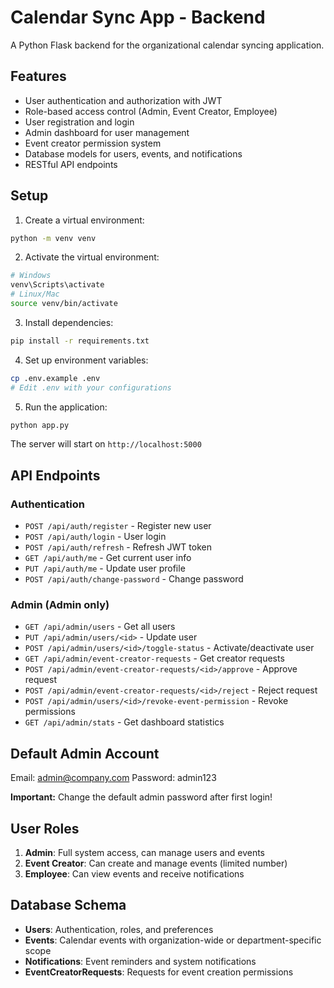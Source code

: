 # Calendar Sync App - Backend

A Python Flask backend for the organizational calendar syncing application.

## Features

- User authentication and authorization with JWT
- Role-based access control (Admin, Event Creator, Employee)
- User registration and login
- Admin dashboard for user management
- Event creator permission system
- Database models for users, events, and notifications
- RESTful API endpoints

## Setup

1. Create a virtual environment:

```bash
python -m venv venv
```

2. Activate the virtual environment:

```bash
# Windows
venv\Scripts\activate
# Linux/Mac
source venv/bin/activate
```

3. Install dependencies:

```bash
pip install -r requirements.txt
```

4. Set up environment variables:

```bash
cp .env.example .env
# Edit .env with your configurations
```

5. Run the application:

```bash
python app.py
```

The server will start on `http://localhost:5000`

## API Endpoints

### Authentication

- `POST /api/auth/register` - Register new user
- `POST /api/auth/login` - User login
- `POST /api/auth/refresh` - Refresh JWT token
- `GET /api/auth/me` - Get current user info
- `PUT /api/auth/me` - Update user profile
- `POST /api/auth/change-password` - Change password

### Admin (Admin only)

- `GET /api/admin/users` - Get all users
- `PUT /api/admin/users/<id>` - Update user
- `POST /api/admin/users/<id>/toggle-status` - Activate/deactivate user
- `GET /api/admin/event-creator-requests` - Get creator requests
- `POST /api/admin/event-creator-requests/<id>/approve` - Approve request
- `POST /api/admin/event-creator-requests/<id>/reject` - Reject request
- `POST /api/admin/users/<id>/revoke-event-permission` - Revoke permissions
- `GET /api/admin/stats` - Get dashboard statistics

## Default Admin Account

Email: admin@company.com
Password: admin123

**Important:** Change the default admin password after first login!

## User Roles

1. **Admin**: Full system access, can manage users and events
2. **Event Creator**: Can create and manage events (limited number)
3. **Employee**: Can view events and receive notifications

## Database Schema

- **Users**: Authentication, roles, and preferences
- **Events**: Calendar events with organization-wide or department-specific scope
- **Notifications**: Event reminders and system notifications
- **EventCreatorRequests**: Requests for event creation permissions
